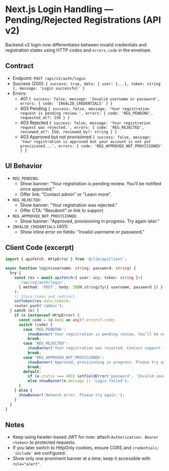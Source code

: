 # Next.js Login Handling — Pending/Rejected Registrations (API v2)

Backend v2 login now differentiates between invalid credentials and registration states using HTTP codes and `errors.code` in the envelope.

## Contract
- Endpoint: `POST /api/v2/auth/login`
- Success (200): `{ success: true, data: { user: {...}, token: string }, message: 'Login successful' }`
- Errors:
  - 401 `{ success: false, message: 'Invalid username or password', errors: { code: 'INVALID_CREDENTIALS' } }`
  - 403 Pending `{ success: false, message: 'Your registration request is pending review.', errors: { code: 'REG_PENDING', requested_at?: ISO } }`
  - 403 Rejected `{ success: false, message: 'Your registration request was rejected.', errors: { code: 'REG_REJECTED', reviewed_at?: ISO, reviewed_by?: string } }`
  - 403 Approved but not provisioned `{ success: false, message: 'Your registration is approved but your account is not yet provisioned...', errors: { code: 'REG_APPROVED_NOT_PROVISIONED' } }`

## UI Behavior
- `REG_PENDING`:
  - Show banner: "Your registration is pending review. You’ll be notified once approved."
  - Offer link: "Contact admin" or "Learn more".
- `REG_REJECTED`:
  - Show banner: "Your registration was rejected."
  - Offer CTA: "Resubmit" or link to support.
- `REG_APPROVED_NOT_PROVISIONED`:
  - Show banner: "Approved, provisioning in progress. Try again later."
- `INVALID_CREDENTIALS` (401):
  - Show inline error on fields: "Invalid username or password."

## Client Code (excerpt)
```ts
import { apiFetch, HttpError } from '@/lib/apiClient';

async function login(username: string, password: string) {
  try {
    const res = await apiFetch<{ user: any; token: string }>(
      '/api/v2/auth/login',
      { method: 'POST', body: JSON.stringify({ username, password }) }
    );
    // Store token and redirect
    setToken(res.data.token);
    router.push('/admin');
  } catch (e) {
    if (e instanceof HttpError) {
      const code = (e.body as any)?.errors?.code;
      switch (code) {
        case 'REG_PENDING':
          showBanner('Your registration is pending review. You’ll be notified once approved.');
          break;
        case 'REG_REJECTED':
          showBanner('Your registration was rejected. Contact support if you think this is a mistake.');
          break;
        case 'REG_APPROVED_NOT_PROVISIONED':
          showBanner('Approved, provisioning in progress. Please try again shortly.');
          break;
        default:
          if (e.status === 401) setFieldError('password', 'Invalid username or password');
          else showBanner(e.message || 'Login failed');
      }
    } else {
      showBanner('Network error. Please try again.');
    }
  }
}
```

## Notes
- Keep using header-based JWT for now: attach `Authorization: Bearer <token>` to protected requests.
- If you later switch to HttpOnly cookies, ensure CORS and `credentials: 'include'` are configured.
- Show only one prominent banner at a time; keep it accessible with `role="alert"`.
